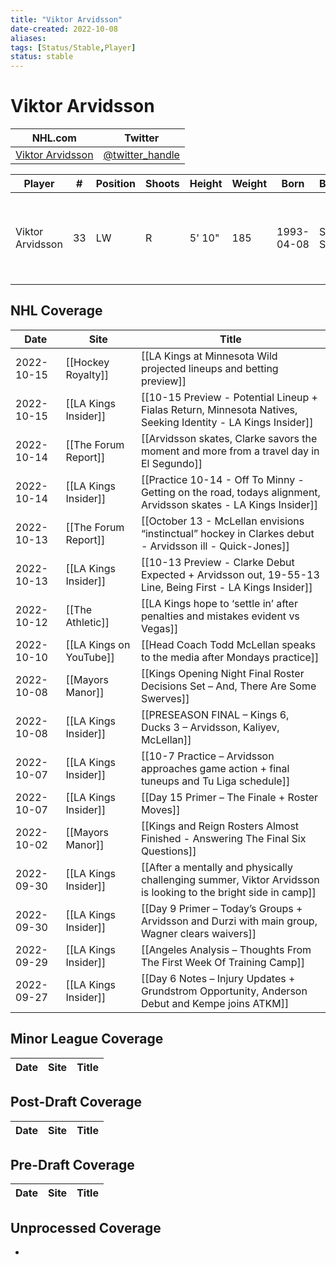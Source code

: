 ```yaml
---
title: "Viktor Arvidsson"
date-created: 2022-10-08
aliases: 
tags: [Status/Stable,Player]
status: stable
---
```


# Viktor Arvidsson

NHL.com | Twitter
-|-
[Viktor Arvidsson]() | [@twitter_handle](https://twitter.com/)

Player | \# | Position | Shoots | Height | Weight | Born | Birthplace | Draft 
-|-|-|-|-|-|-|-|-
Viktor Arvidsson | 33 | LW | R | 5' 10" | 185 | 1993-04-08 | Skellefteå, SWE | 2014 NSH, 4th rd, 22nd pk (112th overall)



## NHL  Coverage
| Date       | Site               | Title                                                                | 
| ---------- | ------------------ | -------------------------------------------------------------------- |
| 2022-10-15 | [[Hockey Royalty]] | [[LA Kings at Minnesota Wild projected lineups and betting preview]] |
| 2022-10-15 | [[LA Kings Insider]] | [[10-15 Preview - Potential Lineup + Fialas Return, Minnesota Natives, Seeking Identity - LA Kings Insider]]
| 2022-10-14 | [[The Forum Report]] | [[Arvidsson skates, Clarke savors the moment and more from a travel day in El Segundo]]
| 2022-10-14 | [[LA Kings Insider]] | [[Practice 10-14 - Off To Minny - Getting on the road, todays alignment, Arvidsson skates - LA Kings Insider]]
| 2022-10-13 | [[The Forum Report]] | [[October 13 - McLellan envisions “instinctual” hockey in Clarkes debut - Arvidsson ill - Quick-Jones]]
| 2022-10-13 | [[LA Kings Insider]] | [[10-13 Preview - Clarke Debut Expected + Arvidsson out, 19-55-13 Line, Being First - LA Kings Insider]]
| 2022-10-12 | [[The Athletic]] | [[LA Kings hope to ‘settle in’ after penalties and mistakes evident vs Vegas]]
| 2022-10-10 | [[LA Kings on YouTube]] | [[Head Coach Todd McLellan speaks to the media after Mondays practice]]
| 2022-10-08 | [[Mayors Manor]] | [[Kings Opening Night Final Roster Decisions Set – And, There Are Some Swerves]]
| 2022-10-08 | [[LA Kings Insider]] | [[PRESEASON FINAL – Kings 6, Ducks 3 – Arvidsson, Kaliyev, McLellan]]
| 2022-10-07 | [[LA Kings Insider]] | [[10-7 Practice – Arvidsson approaches game action + final tuneups and Tu Liga schedule]]
| 2022-10-07 | [[LA Kings Insider]] | [[Day 15 Primer – The Finale + Roster Moves]]
| 2022-10-02 | [[Mayors Manor]] | [[Kings and Reign Rosters Almost Finished - Answering The Final Six Questions]]
| 2022-09-30 | [[LA Kings Insider]] |  [[After a mentally and physically challenging summer, Viktor Arvidsson is looking to the bright side in camp]]
| 2022-09-30 | [[LA Kings Insider]] | [[Day 9 Primer – Today’s Groups + Arvidsson and Durzi with main group, Wagner clears waivers]]
| 2022-09-29 | [[LA Kings Insider]] |  [[Angeles Analysis – Thoughts From The First Week Of Training Camp]]
| 2022-09-27 | [[LA Kings Insider]] |  [[Day 6 Notes – Injury Updates + Grundstrom Opportunity, Anderson Debut and Kempe joins ATKM]]



## Minor League Coverage
Date | Site |  Title
---|---|---



## Post-Draft Coverage
Date | Site |  Title
---|---|---



## Pre-Draft Coverage
Date | Site |  Title
---|---|---


## Unprocessed Coverage
- 
